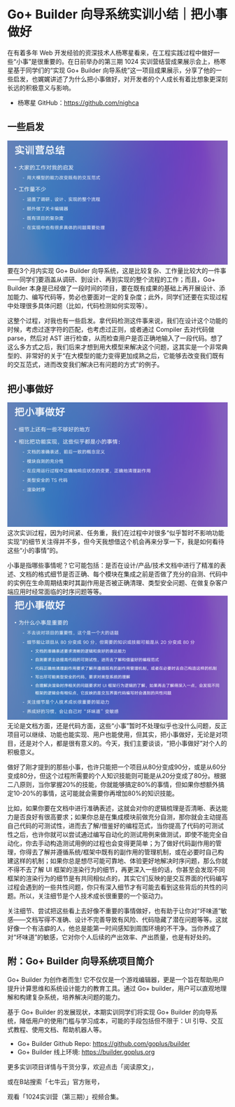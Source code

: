 # Go+ Builder 向导系统实训小结｜把小事做好
在有着多年 Web 开发经验的资深技术人杨寒星看来，在工程实践过程中做好一些“小事”是很重要的。在日前举办的第三期 1024 实训营结营成果展示会上，杨寒星基于同学们的“实现 Go+ Builder 向导系统”这一项目成果展示，分享了他的一些启发，也娓娓讲述了为什么把小事做好，对开发者的个人成长有着比想象更深刻长远的积极意义与影响。
* 杨寒星 GitHub：https://github.com/nighca

## 一些启发
![pic-1](202504-builder-articles/11111.png)
要在3个月内实现 Go+ Builder 向导系统，这是比较复杂、工作量比较大的一件事——同学们要涵盖从调研、到设计、再到实现的整个流程的工作；而且，Go+ Builder 本身是已经做了一段时间的项目，要在既有成果的基础上再开展设计、添加能力、编写代码等，势必也要面对一定的复杂度；此外，同学们还要在实现过程中处理很多具体问题（比如，代码检测如何实现等）。

这整个过程，对我也有一些启发。拿代码检测这件事来说，我们在设计这个功能的时候，考虑过逐字符的匹配，也考虑过正则，或者通过 Compiler 去对代码做 parse，然后对 AST 进行检查，从而检查用户是否正确地输入了一段代码。想了这么多方式之后，我们后来才想到用大模型来解决这个问题，这其实是一个非常典型的、非常好的关于“在大模型的能力变得更加成熟之后，它能够去改变我们既有的交互范式，进而改变我们解决已有问题的方式”的例子。

## 把小事做好
![pic-2](202504-builder-articles/22222.png)
这次实训过程，因为时间紧、任务重，我们在过程中对很多“似乎暂时不影响功能实现”的细节关注得并不多，但今天我想借这个机会再来分享一下，我是如何看待这些“小的事情”的。

小事是指哪些事情呢？它可能包括：是否在设计/产品/技术文档中进行了精准的表述、文档的格式细节是否正确、每个模块在集成之前是否做了充分的自测、代码中的实例在生命周期结束时其副作用是否被正确清理、类型安全问题、在做复杂客户端应用时经常面临的时序问题等等。
![pic-3](202504-builder-articles/33333.png)
无论是文档方面，还是代码方面，这些“小事”暂时不处理似乎也没什么问题，反正项目可以继续、功能也能实现、用户也能使用，但其实，把小事做好，无论是对项目，还是对个人，都是很有意义的。今天，我们主要谈谈，“把小事做好”对个人的积极意义。

做好了刚才提到的那些小事，也许只能把一个项目从80分变成90分，或是从60分变成80分，但这个过程所需要的个人知识技能则可能是从20分变成了80分。根据二八原则，当你掌握20%的技能，你就能够搞定80%的事情，但如果你想额外搞定10-20%的事情，这可能就会需要你再增加80%的知识技能。

比如，如果你要在文档中进行准确表述，这就会对你的逻辑梳理是否清晰、表达能力是否良好有很高要求；如果你总是在集成模块前做充分自测，那你就会主动提高自己代码的可测试性，进而去了解/借鉴好的编程范式，当你提高了代码的可测试性之后，也许你就可以尝试通过编写自动化的测试用例来做测试，即使不能完全自动化，你去手动构造测试用例的过程也会变得更简单；为了做好代码副作用的管理，你得去了解并遵循系统/框架中既有的副作用的管理机制，或在必要时自己构建这样的机制；如果你总是想尽可能可靠地、体验更好地解决时序问题，那么你就不得不去了解 UI 框架的渲染行为的细节，再更深入一些的话，你甚至会发现不同框架的渲染行为的细节是有共同相似点的，其实它们反映的是交互界面的代码编写过程会遇到的一些共性问题，你只有深入细节才有可能去看到这些背后的共性的问题。所以，关注细节是个人技术成长很重要的一个驱动力。

关注细节、尝试把这些看上去好像不重要的事情做好，也有助于让你对“坏味道”敏感——文档写得不准确、设计不完善导致有风险、代码隐藏了潜在问题等等。这就好像一个有洁癖的人，他总是能第一时间感知到周围环境的不干净。当你养成了对“坏味道”的敏感，它对你个人后续的产出效率、产出质量，也是有好处的。

## 附：Go+ Builder 向导系统项目简介
Go+ Builder 为创作者而生! 它不仅仅是一个游戏编辑器，更是一个旨在帮助用户提升计算思维和系统设计能力的教育工具。通过 Go+ builder，用户可以直观地理解和构建复杂系统，培养解决问题的能力。

基于 Go+ Builder 的发展现状，本期实训同学们将实现 Go+ Builder 的向导系统，降低用户的使用门槛与学习成本，可能的手段包括但不限于：UI 引导、交互式教程、使用文档、帮助机器人等。
* Go+ Builder Github Repo: https://github.com/goplus/builder
* Go+ Builder 线上环境: https://builder.goplus.org

更多实训项目详情与干货分享，欢迎点击「阅读原文」，

或在B站搜索「七牛云」官方账号，

观看「1024实训营（第三期）」视频合集。
